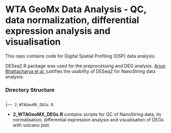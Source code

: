 # WTA GeoMx Data Analysis - QC, data normalization, differential expression analysis and visualisation

This repo contains code for Digital Spatial Profiling (DSP) data analysis.

DESeq2 R package was used for the preprocessing and DEG analysis. 
[Arjun Bhattacharya et al.](https://www.ncbi.nlm.nih.gov/pmc/articles/PMC8138885/) justifies the usability of DESeq2 for NanoString data analysis: 

### Directory Structure

```
.
├── 2_WTAGeoMX_DEGs.R

```

* **2_WTAGeoMX_DEGs.R** contains scripts for QC of NanoString data, its normalisation, differential expression analysis and visualisation of DEGs with volcano plot.
